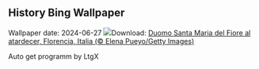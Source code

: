 ## History Bing Wallpaper
Wallpaper date: 2024-06-27
![](https://www.bing.com/th?id=OHR.FlorenceDuomo_ES-ES9598633460_UHD.jpg&w=1000)Download: [Duomo Santa Maria del Fiore al atardecer, Florencia, Italia (© Elena Pueyo/Getty Images)](https://www.bing.com/th?id=OHR.FlorenceDuomo_ES-ES9598633460_UHD.jpg)

Auto get programm by LtgX
